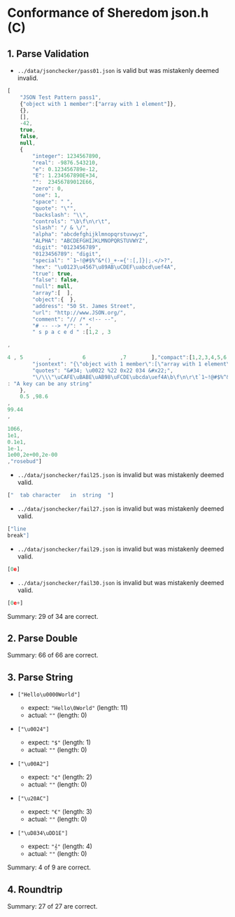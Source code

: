 # Conformance of Sheredom json.h (C)

## 1. Parse Validation

* `../data/jsonchecker/pass01.json` is valid but was mistakenly deemed invalid.
~~~js
[
    "JSON Test Pattern pass1",
    {"object with 1 member":["array with 1 element"]},
    {},
    [],
    -42,
    true,
    false,
    null,
    {
        "integer": 1234567890,
        "real": -9876.543210,
        "e": 0.123456789e-12,
        "E": 1.234567890E+34,
        "":  23456789012E66,
        "zero": 0,
        "one": 1,
        "space": " ",
        "quote": "\"",
        "backslash": "\\",
        "controls": "\b\f\n\r\t",
        "slash": "/ & \/",
        "alpha": "abcdefghijklmnopqrstuvwyz",
        "ALPHA": "ABCDEFGHIJKLMNOPQRSTUVWYZ",
        "digit": "0123456789",
        "0123456789": "digit",
        "special": "`1~!@#$%^&*()_+-={':[,]}|;.</>?",
        "hex": "\u0123\u4567\u89AB\uCDEF\uabcd\uef4A",
        "true": true,
        "false": false,
        "null": null,
        "array":[  ],
        "object":{  },
        "address": "50 St. James Street",
        "url": "http://www.JSON.org/",
        "comment": "// /* <!-- --",
        "# -- --> */": " ",
        " s p a c e d " :[1,2 , 3

,

4 , 5        ,          6           ,7        ],"compact":[1,2,3,4,5,6,7],
        "jsontext": "{\"object with 1 member\":[\"array with 1 element\"]}",
        "quotes": "&#34; \u0022 %22 0x22 034 &#x22;",
        "\/\\\"\uCAFE\uBABE\uAB98\uFCDE\ubcda\uef4A\b\f\n\r\t`1~!@#$%^&*()_+-=[]{}|;:',./<>?"
: "A key can be any string"
    },
    0.5 ,98.6
,
99.44
,

1066,
1e1,
0.1e1,
1e-1,
1e00,2e+00,2e-00
,"rosebud"]
~~~

* `../data/jsonchecker/fail25.json` is invalid but was mistakenly deemed valid.
~~~js
["	tab	character	in	string	"]
~~~

* `../data/jsonchecker/fail27.json` is invalid but was mistakenly deemed valid.
~~~js
["line
break"]
~~~

* `../data/jsonchecker/fail29.json` is invalid but was mistakenly deemed valid.
~~~js
[0e]
~~~

* `../data/jsonchecker/fail30.json` is invalid but was mistakenly deemed valid.
~~~js
[0e+]
~~~


Summary: 29 of 34 are correct.

## 2. Parse Double


Summary: 66 of 66 are correct.

## 3. Parse String

* `["Hello\u0000World"]`
  * expect: `"Hello\0World"` (length: 11)
  * actual: `""` (length: 0)

* `["\u0024"]`
  * expect: `"$"` (length: 1)
  * actual: `""` (length: 0)

* `["\u00A2"]`
  * expect: `"¢"` (length: 2)
  * actual: `""` (length: 0)

* `["\u20AC"]`
  * expect: `"€"` (length: 3)
  * actual: `""` (length: 0)

* `["\uD834\uDD1E"]`
  * expect: `"𝄞"` (length: 4)
  * actual: `""` (length: 0)


Summary: 4 of 9 are correct.

## 4. Roundtrip


Summary: 27 of 27 are correct.

